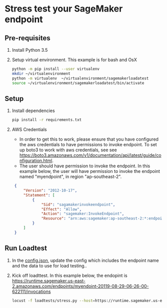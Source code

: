# Stress test your SageMaker endpoint

## Pre-requisites

1. Install Python 3.5

2. Setup virtual environment. This example is for bash and OsX
    ```bash
    python -m pip install --user virtualenv
    mkdir ~/virtualenvironment
    python -m virtualenv  ~/virtualenvironment/sagemakerloadatest
    source ~/virtualenvironment/sagemakerloadatest/bin/activate
    ```

## Setup
1. Install dependencies
    ```bash
    pip install -r requirements.txt
    ```
    
2. AWS Credentials

   - In order to get this to work, please ensure that you have configured the aws credentials to have permissions to invoke endpoint. To set up boto3 to work with aws credentials, see see  https://boto3.amazonaws.com/v1/documentation/api/latest/guide/configuration.html.
   - The user should have permission to invoke the endpoint. In this example below, the user will have permission to invoke the endpoint named "myendpoint", in region "ap-southeast-2".
   ```json
    {
        "Version": "2012-10-17",
        "Statement": [
            {
                "Sid": "sagamakerinvokeendpoint",
                "Effect": "Allow",
                "Action": "sagemaker:InvokeEndpoint",
                "Resource": "arn:aws:sagemaker:ap-southeast-2:*:endpoint/myendpoint"
            }
        ]
    }
    ```
   
  

## Run Loadtest
1. In the [config.json](config.json), update the config which includes the endpoint name and the data to use for load testing..

1. Kick off loadttest. In this example below, the endopint is https://runtime.sagemaker.us-east-2.amazonaws.com/endpoints/myendoint-20119-08-29-06-26-00-622111/invocations
    
    ```bash
    locust -f loadtests/stress.py --host=https://runtime.sagemaker.us-east-2.amazonaws.com/endpoints/myendoint-20119-08-29-06-26-00-622111/invocations
    
    ```

